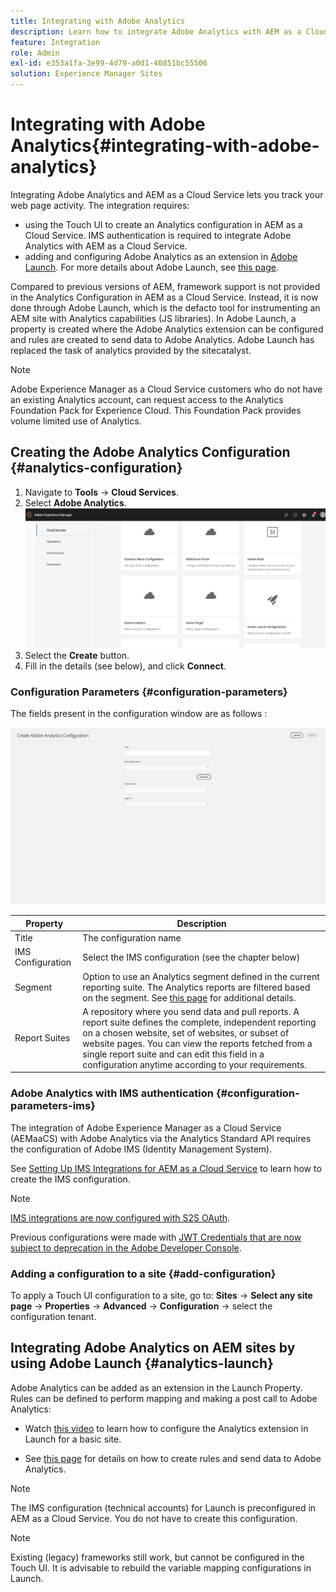 ```yaml
---
title: Integrating with Adobe Analytics
description: Learn how to integrate Adobe Analytics with AEM as a Cloud Service by using the Touch UI and Adobe Launch.
feature: Integration
role: Admin
exl-id: e353a1fa-3e99-4d79-a0d1-40851bc55506
solution: Experience Manager Sites
---
```

# Integrating with Adobe Analytics{#integrating-with-adobe-analytics}

Integrating Adobe Analytics and AEM as a Cloud Service lets you track your web page activity. The integration requires:

* using the Touch UI to create an Analytics configuration in AEM as a Cloud Service. IMS authentication is required to integrate Adobe Analytics with AEM as a Cloud Service.
* adding and configuring Adobe Analytics as an extension in [Adobe Launch](#analytics-launch). For more details about Adobe Launch, see [this page](https://experienceleague.adobe.com/docs/experience-platform/tags/get-started/quick-start.html).

Compared to previous versions of AEM, framework support is not provided in the Analytics Configuration in AEM as a Cloud Service. Instead, it is now done through Adobe Launch, which is the defacto tool for instrumenting an AEM site with Analytics capabilities (JS libraries). In Adobe Launch, a property is created where the Adobe Analytics extension can be configured and rules are created to send data to Adobe Analytics. Adobe Launch has replaced the task of analytics provided by the sitecatalyst.

>[!NOTE]
>
>Adobe Experience Manager as a Cloud Service customers who do not have an existing Analytics account, can request access to the Analytics Foundation Pack for Experience Cloud. This Foundation Pack provides volume limited use of Analytics.

## Creating the Adobe Analytics Configuration {#analytics-configuration}

1. Navigate to **Tools** → **Cloud Services**.
2. Select **Adobe Analytics**.
![Adobe Analytics Window](assets/analytics_screen2.png "Adobe Analytics Window")
3. Select the **Create** button.
4. Fill in the details (see below), and click **Connect**.

### Configuration Parameters {#configuration-parameters}

The fields present in the configuration window are as follows :

![Configuration Parameters](assets/properties_field2.png "Configuration Parameters")

| Property | Description |
|---|---|
| Title | The configuration name |
| IMS Configuration | Select the IMS configuration (see the chapter below) |
| Segment | Option to use an Analytics segment defined in the current reporting suite. The Analytics reports are filtered based on the segment. See [this page](https://experienceleague.adobe.com/docs/analytics/components/segmentation/seg-overview.html) for additional details. |
| Report Suites | A repository where you send data and pull reports. A report suite defines the complete, independent reporting on a chosen website, set of websites, or subset of website pages. You can view the reports fetched from a single report suite and can edit this field in a configuration anytime according to your requirements. |

### Adobe Analytics with IMS authentication {#configuration-parameters-ims}

The integration of Adobe Experience Manager as a Cloud Service (AEMaaCS) with Adobe Analytics via the Analytics Standard API requires the configuration of Adobe IMS (Identity Management System).

See [Setting Up IMS Integrations for AEM as a Cloud Service](/help/security/setting-up-ims-integrations-for-aem-as-a-cloud-service.md) to learn how to create the IMS configuration.

>[!NOTE]
>
>[IMS integrations are now configured with S2S OAuth](/help/security/setting-up-ims-integrations-for-aem-as-a-cloud-service.md). 
>
>Previous configurations were made with [JWT Credentials that are now subject to deprecation in the Adobe Developer Console](/help/security/jwt-credentials-deprecation-in-adobe-developer-console.md). 

### Adding a configuration to a site {#add-configuration}

To apply a Touch UI configuration to a site, go to: **Sites** → **Select any site page** → **Properties** → **Advanced** → **Configuration** → select the configuration tenant.

## Integrating Adobe Analytics on AEM sites by using Adobe Launch {#analytics-launch}

Adobe Analytics can be added as an extension in the Launch Property. Rules can be defined to perform mapping and making a post call to Adobe Analytics:

* Watch [this video](https://experienceleague.adobe.com/docs/analytics-learn/tutorials/implementation/via-adobe-launch/basic-configuration-of-the-analytics-launch-extension.html) to learn how to configure the Analytics extension in Launch for a basic site.

* See [this page](https://experienceleague.adobe.com/docs/core-services-learn/implementing-in-websites-with-launch/implement-solutions/analytics.html) for details on how to create rules and send data to Adobe Analytics.

>[!NOTE]
>
>The IMS configuration (technical accounts) for Launch is preconfigured in AEM as a Cloud Service. You do not have to create this configuration.

>[!NOTE]
>
>Existing (legacy) frameworks still work, but cannot be configured in the Touch UI. It is advisable to rebuild the variable mapping configurations in Launch.
